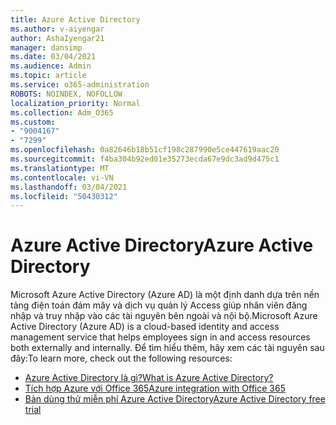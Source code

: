 ```yaml
---
title: Azure Active Directory
ms.author: v-aiyengar
author: AshaIyengar21
manager: dansimp
ms.date: 03/04/2021
ms.audience: Admin
ms.topic: article
ms.service: o365-administration
ROBOTS: NOINDEX, NOFOLLOW
localization_priority: Normal
ms.collection: Adm_O365
ms.custom:
- "9004167"
- "7299"
ms.openlocfilehash: 0a82646b18b51cf198c287990e5ce447619aac20
ms.sourcegitcommit: f4ba304b92ed01e35273ecda67e9dc3ad9d475c1
ms.translationtype: MT
ms.contentlocale: vi-VN
ms.lasthandoff: 03/04/2021
ms.locfileid: "50430312"
---
```

# <a name="azure-active-directory"></a><span data-ttu-id="51c74-102">Azure Active Directory</span><span class="sxs-lookup"><span data-stu-id="51c74-102">Azure Active Directory</span></span>

<span data-ttu-id="51c74-103">Microsoft Azure Active Directory (Azure AD) là một định danh dựa trên nền tảng điện toán đám mây và dịch vụ quản lý Access giúp nhân viên đăng nhập và truy nhập vào các tài nguyên bên ngoài và nội bộ.</span><span class="sxs-lookup"><span data-stu-id="51c74-103">Microsoft Azure Active Directory (Azure AD) is a cloud-based identity and access management service that helps employees sign in and access resources both externally and internally.</span></span> <span data-ttu-id="51c74-104">Để tìm hiểu thêm, hãy xem các tài nguyên sau đây:</span><span class="sxs-lookup"><span data-stu-id="51c74-104">To learn more, check out the following resources:</span></span>

- [<span data-ttu-id="51c74-105">Azure Active Directory là gì?</span><span class="sxs-lookup"><span data-stu-id="51c74-105">What is Azure Active Directory?</span></span>](https://go.microsoft.com/fwlink/?linkid=2081145)
- [<span data-ttu-id="51c74-106">Tích hợp Azure với Office 365</span><span class="sxs-lookup"><span data-stu-id="51c74-106">Azure integration with Office 365</span></span>](https://go.microsoft.com/fwlink/?linkid=2081218)
- [<span data-ttu-id="51c74-107">Bản dùng thử miễn phí Azure Active Directory</span><span class="sxs-lookup"><span data-stu-id="51c74-107">Azure Active Directory free trial</span></span>](https://go.microsoft.com/fwlink/?linkid=2081144)
